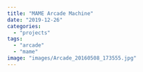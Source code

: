 ```yaml
---
title: "MAME Arcade Machine"
date: "2019-12-26"
categories: 
  - "projects"
tags: 
  - "arcade"
  - "mame"
image: "images/Arcade_20160508_173555.jpg"
---
```


<TODO>
